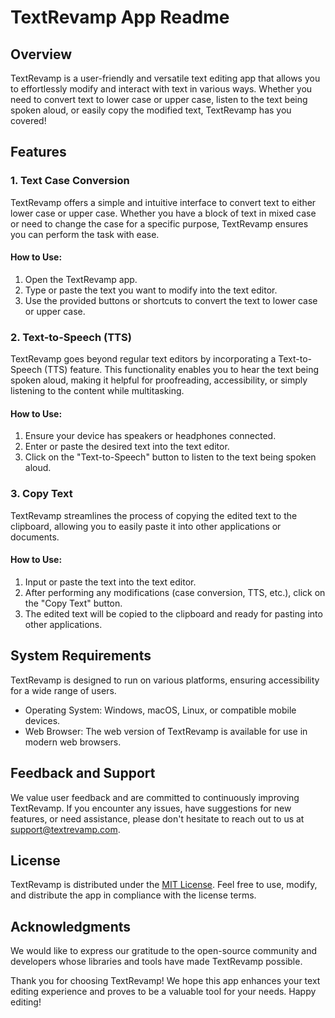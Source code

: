 # TextRevamp App Readme

## Overview

TextRevamp is a user-friendly and versatile text editing app that allows you to effortlessly modify and interact with text in various ways. Whether you need to convert text to lower case or upper case, listen to the text being spoken aloud, or easily copy the modified text, TextRevamp has you covered!

## Features

### 1. Text Case Conversion

TextRevamp offers a simple and intuitive interface to convert text to either lower case or upper case. Whether you have a block of text in mixed case or need to change the case for a specific purpose, TextRevamp ensures you can perform the task with ease.

#### How to Use:

1. Open the TextRevamp app.
2. Type or paste the text you want to modify into the text editor.
3. Use the provided buttons or shortcuts to convert the text to lower case or upper case.

### 2. Text-to-Speech (TTS)

TextRevamp goes beyond regular text editors by incorporating a Text-to-Speech (TTS) feature. This functionality enables you to hear the text being spoken aloud, making it helpful for proofreading, accessibility, or simply listening to the content while multitasking.

#### How to Use:

1. Ensure your device has speakers or headphones connected.
2. Enter or paste the desired text into the text editor.
3. Click on the "Text-to-Speech" button to listen to the text being spoken aloud.

### 3. Copy Text

TextRevamp streamlines the process of copying the edited text to the clipboard, allowing you to easily paste it into other applications or documents.

#### How to Use:

1. Input or paste the text into the text editor.
2. After performing any modifications (case conversion, TTS, etc.), click on the "Copy Text" button.
3. The edited text will be copied to the clipboard and ready for pasting into other applications.

## System Requirements

TextRevamp is designed to run on various platforms, ensuring accessibility for a wide range of users.

- Operating System: Windows, macOS, Linux, or compatible mobile devices.
- Web Browser: The web version of TextRevamp is available for use in modern web browsers.

## Feedback and Support

We value user feedback and are committed to continuously improving TextRevamp. If you encounter any issues, have suggestions for new features, or need assistance, please don't hesitate to reach out to us at support@textrevamp.com.

## License

TextRevamp is distributed under the [MIT License](https://opensource.org/licenses/MIT). Feel free to use, modify, and distribute the app in compliance with the license terms.

## Acknowledgments

We would like to express our gratitude to the open-source community and developers whose libraries and tools have made TextRevamp possible.

Thank you for choosing TextRevamp! We hope this app enhances your text editing experience and proves to be a valuable tool for your needs. Happy editing!
